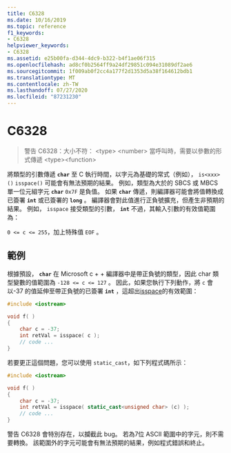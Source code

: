 ```yaml
---
title: C6328
ms.date: 10/16/2019
ms.topic: reference
f1_keywords:
- C6328
helpviewer_keywords:
- C6328
ms.assetid: e25b00fa-d344-4dc9-b322-b4f1ae06f315
ms.openlocfilehash: ad8cf0b2564ff9a24df29851c094e31089df2ae6
ms.sourcegitcommit: 1f009ab0f2cc4a177f2d1353d5a38f164612bdb1
ms.translationtype: MT
ms.contentlocale: zh-TW
ms.lasthandoff: 07/27/2020
ms.locfileid: "87231230"
---
```

# <a name="c6328"></a>C6328

> 警告 C6328：大小不符： \<type> \<number> 當呼叫時，需要以參數的形式傳遞 \<type>\<function>

將類型的引數傳遞 **`char`** 至 C 執行時間，以字元為基礎的常式（例如）， `is<xxx>()` `isspace()` 可能會有無法預期的結果。 例如，類型為大於的 SBCS 或 MBCS 單一位元組字元 **`char`** `0x7F` 是負值。 如果 **`char`** 傳遞，則編譯器可能會將值轉換成已簽署 **`int`** 或已簽署的 **`long`** 。 編譯器會對此值進行正負號擴充，但產生非預期的結果。 例如， `isspace` 接受類型的引數， **`int`** 不過，其輸入引數的有效值範圍為：

`0 <= c <= 255`，加上特殊值 `EOF` 。

## <a name="example"></a>範例

根據預設， **`char`** 在 Microsoft c + + 編譯器中是帶正負號的類型，因此 char 類型變數的值範圍為 `-128 <= c <= 127` 。 因此，如果您執行下列動作，將 `c` 會以-37 的值延伸至帶正負號的已簽署 **`int`** ，這超出[isspace](/cpp/standard-library/locale-functions#isspace)的有效範圍：

```cpp
#include <iostream>

void f( )
{
    char c = -37;
    int retVal = isspace( c );
    // code ...
}
```

若要更正這個問題，您可以使用 `static_cast`，如下列程式碼所示：

```cpp
#include <iostream>

void f( )
{
    char c = -37;
    int retVal = isspace( static_cast<unsigned char> (c) );
    // code ...
}
```

警告 C6328 會特別存在，以攔截此 bug。 若為7位 ASCII 範圍中的字元，則不需要轉換。 該範圍外的字元可能會有無法預期的結果，例如程式錯誤和終止。
